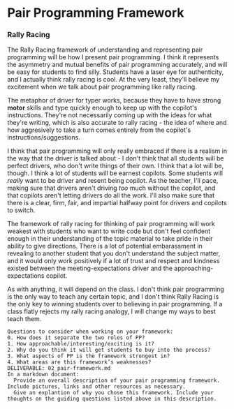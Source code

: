 

# Pair Programming Framework
### Rally Racing

The Rally Racing framework of understanding and representing pair programming will be how I present pair programming. I think it represents the asymmetry and mutual benefits of pair programming accurately, and will be easy for students to find silly. Students have a laser eye for authenticity, and I actually think rally racing is cool. At the very least, they'll believe my excitement when we talk about pair programming like rally racing. 

The metaphor of driver for typer works, because they have to have strong __motor__ skills and type quickly enough to keep up with the copilot's instructions. They're not necessarily coming up with the ideas for what they're writing, which is also accurate to rally racing - the idea of where and how aggresively to take a turn comes entirely from the copilot's instructions/suggestions. 

I think that pair programming will only really embraced if there is a realism in the way that the driver is talked about - I don't think that all students will be perfect drivers, who don't write things of their own. I think that a lot will be, though. I think a lot of students will be earnest copilots. Some students will *really* want to be driver and resent being copilot. As the teacher, I'll pace, making sure that drivers aren't driving *too* much without the copilot, and that copilots aren't letting drivers do all the work. I'll also make sure that there is a clear, firm, fair, and impartial halfway point for drivers and copilots to switch. 

The framework of rally racing for thinking of pair programming will work weakest with students who want to write code but don't feel confident enough in their understanding of the topic material to take pride in their ability to give directions. There is a lot of potential embarassment in revealing to another student that you don't understand the subject matter, and it would only work positively if a lot of trust and respect and kindness existed between the meeting-expectations driver and the approaching-expectations copilot.

As with anything, it will depend on the class. I don't think pair programming is the only way to teach any certain topic, and I don't think Rally Racing is the only key to winning students over to believing in pair programming. If a class flatly rejects my rally racing analogy, I will change my ways to best teach them.


```
Questions to consider when working on your framework:
0. How does it separate the two roles of PP?
1. How approachable/interesting/exciting is it?
2. Why do you think it will get students to buy into the process?
3. What aspects of PP is the framework strongest in?
4. What areas are this framework’s weaknesses?
DELIVERABLE: 02_pair-framework.md
In a markdown document:
  Provide an overall description of your pair programming framework. Include pictures, links and other resources as necessary.
  Give an explantion of why you chose this framework. Include your thoughts on the guiding questions listed above in this description.
```